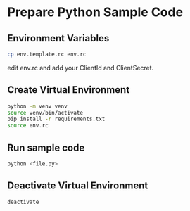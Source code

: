 

# Prepare Python Sample Code


## Environment Variables
```sh
cp env.template.rc env.rc
```
edit env.rc and add your ClientId and ClientSecret.


## Create Virtual Environment
```sh
python -m venv venv
source venv/bin/activate
pip install -r requirements.txt
source env.rc
```

## Run sample code
```sh
python <file.py>
```


## Deactivate Virtual Environment
```sh
deactivate
```